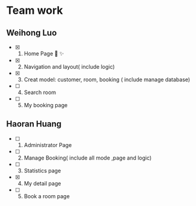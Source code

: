 # Team work



## Weihong Luo

- [x] 1. Home Page  :rocket:  :sparkles:

- [x] 2. Navigation and layout( include logic)

- [x] 3. Creat model: customer, room, booking ( include manage database)

- [ ] 4. Search room

- [ ] 5. My booking page

## Haoran Huang

- [ ] 1. Administrator Page

- [ ] 2. Manage Booking( include all mode ,page and logic)

- [ ] 3. Statistics page
- [x] 4. My detail page
- [ ] 5. Book a room page

